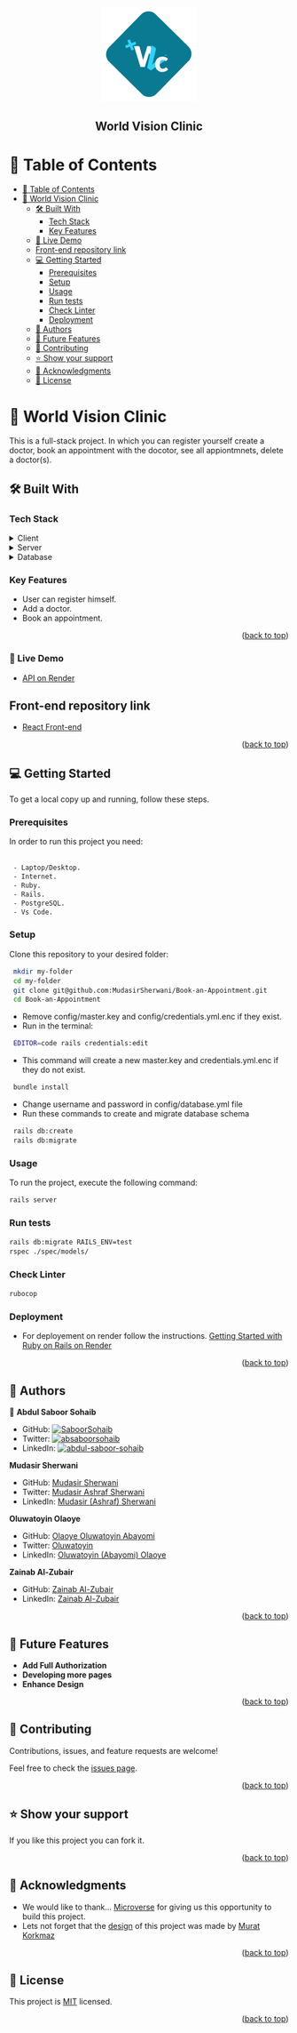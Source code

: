 <a name="readme-top"></a>
<div align="center">
    <img src="./logo.png">
</div>

<div align="center">

  <h2><b>World Vision Clinic</b></h2>

</div>

<!-- TABLE OF CONTENTS -->

# 📗 Table of Contents

- [📗 Table of Contents](#-table-of-contents)
- [📖 World Vision Clinic ](#-world-vision-clinic-)
  - [🛠 Built With ](#-built-with-)
    - [Tech Stack ](#tech-stack-)
    - [Key Features ](#key-features-)
  - [🚀 Live Demo ](#-live-demo-)
  - [Front-end repository link](#front-end-repository-link)
  - [💻 Getting Started ](#-getting-started-)
    - [Prerequisites](#prerequisites)
    - [Setup](#setup)
    - [Usage](#usage)
    - [Run tests](#run-tests)
    - [Check Linter](#check-linter)
    - [Deployment](#deployment)
  - [👥 Authors ](#-authors-)
  - [🔭 Future Features ](#-future-features-)
  - [🤝 Contributing ](#-contributing-)
  - [⭐️ Show your support ](#️-show-your-support-)
  - [🙏 Acknowledgments ](#-acknowledgments-)
  - [📝 License ](#-license-)

<!-- PROJECT DESCRIPTION -->


# 📖 World Vision Clinic <a name="about-project"></a>

This is a full-stack project. In which you can register yourself create a doctor, book an appointment
with the docotor, see all appiontmnets, delete a doctor(s).

## 🛠 Built With <a name="built-with"></a>

### Tech Stack <a name="tech-stack"></a>

<details>
  <summary>Client</summary>
  <ul>
    <li>React</li>
  </ul>
</details>

<details>
  <summary>Server</summary>
  <ul>
    <li>Ruby on Rails</li>
  </ul>
</details>

<details>
<summary>Database</summary>
  <ul>
    <li>Postgresql</li>
  </ul>
</details>

<!-- Features -->

### Key Features <a name="key-features"></a>

- User can register himself.
- Add a doctor.
- Book an appointment.

<p align="right">(<a href="#readme-top">back to top</a>)</p>

<!-- LIVE DEMO -->
### 🚀 Live Demo <a name="live-demo"></a>

- [API on Render](https://appoint-doctor.onrender.com/)

## Front-end repository link

- <a href="https://github.com/MudasirSherwani/Book-Appointment-Front-End" target="_blank">React Front-end</a>


<p align="right">(<a href="#readme-top">back to top</a>)</p>

<!-- GETTING STARTED -->

## 💻 Getting Started <a name="getting-started"></a>

To get a local copy up and running, follow these steps.

### Prerequisites

In order to run this project you need:

```

 - Laptop/Desktop.
 - Internet.
 - Ruby.
 - Rails.
 - PostgreSQL.
 - Vs Code.

```

### Setup

Clone this repository to your desired folder:

```sh
 mkdir my-folder
 cd my-folder
 git clone git@github.com:MudasirSherwani/Book-an-Appointment.git
 cd Book-an-Appointment
```
 - Remove config/master.key and config/credentials.yml.enc if they exist.
 - Run in the terminal: 
```sh
 EDITOR=code rails credentials:edit 
```
 - This command will create a new master.key and credentials.yml.enc if they do not exist.
```sh
 bundle install
```
 - Change username and password in config/database.yml file
 - Run these commands to create and migrate database schema
```sh
 rails db:create
 rails db:migrate
```
### Usage

To run the project, execute the following command:
```sh
rails server
```

### Run tests
```sh
rails db:migrate RAILS_ENV=test
rspec ./spec/models/
```

### Check Linter 
```sh
rubocop
```

### Deployment

- For deployement on render follow the instructions.
[Getting Started with Ruby on Rails on Render](https://render.com/docs/deploy-rails#:~:text=On%20the%20Render%20Dashboard%2C%20go,key%20file.)

<p align="right">(<a href="#readme-top">back to top</a>)</p>

<!-- AUTHORS -->

## 👥 Authors <a name="authors"></a>

👤 **Abdul Saboor Sohaib**

- GitHub: [![SaboorSohaib](https://img.shields.io/badge/-SaboorSohaib-white?logo=GitHub&logoColor=181717&style=plastic)](https://github.com/SaboorSohaib)
- Twitter: [![absaboorsohaib](https://img.shields.io/badge/-absaboorsohaib-blue?logo=Twitter&logoColor=skyBlue&style=plastic)](https://twitter.com/absaboorsohaib)
- LinkedIn: [![abdul-saboor-sohaib](https://img.shields.io/badge/-AbdulSaboorSohaib-white?logo=LinkedIn&logoColor=181717&style=plastic)](https://www.linkedin.com/in/abdul-saboor-sohaib/)

**Mudasir Sherwani**
- GitHub: [Mudasir Sherwani](https://github.com/MudasirSherwani)
- Twitter: [Mudasir Ashraf Sherwani](https://twitter.com/mudasirsherwani)
- LinkedIn: [Mudasir (Ashraf) Sherwani](https://linkedin.com/in/mudasir-sherwani)

**Oluwatoyin Olaoye**
- GitHub: [Olaoye Oluwatoyin Abayomi](https://github.com/abayomiolaoye)
- Twitter: [Oluwatoyin](https://twitter.com/oloayeelijah)
- LinkedIn: [Oluwatoyin (Abayomi) Olaoye](https://www.linkedin.com/in/oluwatoyinolaoye)

**Zainab Al-Zubair**
- GitHub: [Zainab Al-Zubair](https://github.com/Zainab-Alzubair)
- LinkedIn: [Zainab Al-Zubair](https://www.linkedin.com/in/zainab-alzubair/)


<p align="right">(<a href="#readme-top">back to top</a>)</p>

<!-- FUTURE FEATURES -->

## 🔭 Future Features <a name="future-features"></a>

- **Add Full Authorization**
- **Developing more pages**
- **Enhance Design**

<p align="right">(<a href="#readme-top">back to top</a>)</p>

<!-- CONTRIBUTING -->

## 🤝 Contributing <a name="contributing"></a>

Contributions, issues, and feature requests are welcome!

Feel free to check the [issues page](../../issues/).

<p align="right">(<a href="#readme-top">back to top</a>)</p>

<!-- SUPPORT -->

## ⭐️ Show your support <a name="support"></a>

If you like this project you can fork it.

<p align="right">(<a href="#readme-top">back to top</a>)</p>

<!-- ACKNOWLEDGEMENTS -->

## 🙏 Acknowledgments <a name="acknowledgements"></a>

- We would like to thank... <a href="https://www.microverse.org/?gclid=CjwKCAiArY2fBhB9EiwAWqHK6s-2-x4d57Pghz47XT1BgsYuF81ZprM-k-IwzI0_L96nV0SQ93A8ExoCVnQQAvD_BwE" title="planet icons">Microverse</a> for giving us this opportunity to build this project.
- Lets not forget that the <a href="https://www.behance.net/gallery/26425031/Vespa-Responsive-Redesign">
design</a> of this project was made by <a href="https://www.behance.net/muratk">Murat Korkmaz</a> 

<p align="right">(<a href="#readme-top">back to top</a>)</p>

<!-- LICENSE -->

## 📝 License <a name="license"></a>

This project is [MIT](./LICENSE) licensed.

<p align="right">(<a href="#readme-top">back to top</a>)</p>
